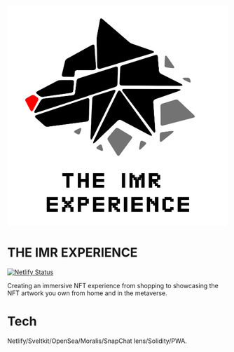 <img src="./images/logo.png" alt="THE IMR EXPERIENCE">

# THE IMR EXPERIENCE
[![Netlify Status](https://api.netlify.com/api/v1/badges/9d34f6d2-f321-4e9a-bfe5-cad00261e5cd/deploy-status)](https://app.netlify.com/sites/nfthack2022/deploys)

Creating an immersive NFT experience from shopping to showcasing the NFT artwork you own from home and in the metaverse.

# Tech
Netlify/Sveltkit/OpenSea/Moralis/SnapChat lens/Solidity/PWA.

